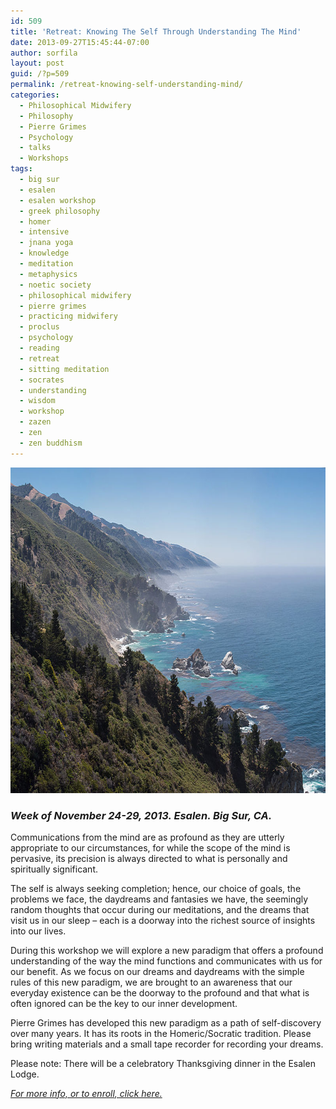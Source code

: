 ```yaml
---
id: 509
title: 'Retreat: Knowing The Self Through Understanding The Mind'
date: 2013-09-27T15:45:44-07:00
author: sorfila
layout: post
guid: /?p=509
permalink: /retreat-knowing-self-understanding-mind/
categories:
  - Philosophical Midwifery
  - Philosophy
  - Pierre Grimes
  - Psychology
  - talks
  - Workshops
tags:
  - big sur
  - esalen
  - esalen workshop
  - greek philosophy
  - homer
  - intensive
  - jnana yoga
  - knowledge
  - meditation
  - metaphysics
  - noetic society
  - philosophical midwifery
  - pierre grimes
  - practicing midwifery
  - proclus
  - psychology
  - reading
  - retreat
  - sitting meditation
  - socrates
  - understanding
  - wisdom
  - workshop
  - zazen
  - zen
  - zen buddhism
---
```

<img alt="Pierre-Grimes-Esalen-Workshop" src="/assets/images/wp-content/uploads/2013/02/Central_Californian_Coastline_Big_Sur_-_May_2013.jpg" width="800" height="521" />

### **_Week of November 24-29, 2013. Esalen. Big Sur, CA._**

Communications from the mind are as profound as they are utterly appropriate to our circumstances, for while the scope of the mind is pervasive, its precision is always directed to what is personally and spiritually significant.

The self is always seeking completion; hence, our choice of goals, the problems we face, the daydreams and fantasies we have, the seemingly random thoughts that occur during our meditations, and the dreams that visit us in our sleep – each is a doorway into the richest source of insights into our lives.

During this workshop we will explore a new paradigm that offers a profound understanding of the way the mind functions and communicates with us for our benefit. As we focus on our dreams and daydreams with the simple rules of this new paradigm, we are brought to an awareness that our everyday existence can be the doorway to the profound and that what is often ignored can be the key to our inner development.

Pierre Grimes has developed this new paradigm as a path of self-discovery over many years. It has its roots in the Homeric/Socratic tradition. Please bring writing materials and a small tape recorder for recording your dreams.

Please note: There will be a celebratory Thanksgiving dinner in the Esalen Lodge.

_<a href="http://www.esalen.org/workshop/week-november-24-29/knowing-self-through-understanding-mind" target="_blank">For more info, or to enroll, click here.</a>_
